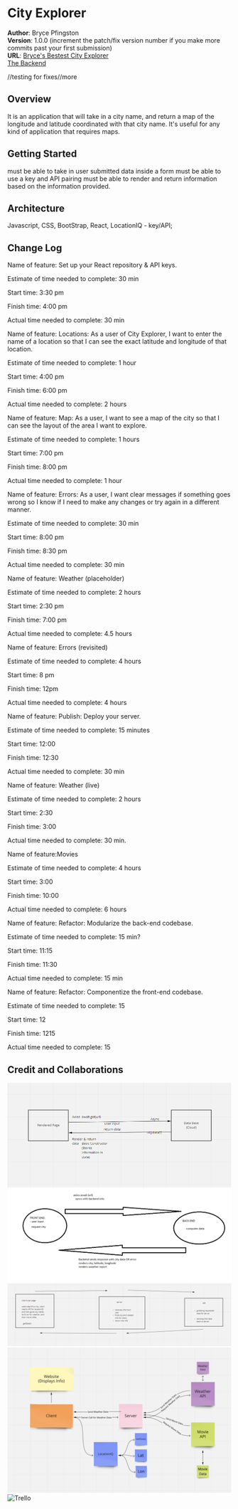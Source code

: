 # City Explorer

**Author**: Bryce Pfingston  
**Version**: 1.0.0 (increment the patch/fix version number if you make more commits past your first submission)  
**URL**: [Bryce's Bestest City Explorer](https://brycesbestestcityexplorer.netlify.app/)  
[The Backend](https://github.com/bpfingston/city-explorer-api)  

//testing for fixes//more

## Overview
It is an application that will take in a city name, and return a map of the longitude and latitude coordinated with that city name. It's useful for any kind of application that requires maps.

## Getting Started
must be able to take in user submitted data inside a form
must be able to use a key and API pairing
must be able to render and return information based on the information provided.

## Architecture
Javascript,
CSS,
BootStrap,
React,
LocationIQ - key/API;

## Change Log
<!-- Use this area to document the iterative changes made to your application as each feature is successfully implemented. Use time stamps. Here's an example:

01-01-2001 4:59pm - Application now has a fully-functional express server, with a GET route for the location resource. -->

Name of feature: Set up your React repository & API keys.  

Estimate of time needed to complete: 30 min  

Start time: 3:30 pm  

Finish time: 4:00 pm  

Actual time needed to complete: 30 min  
  

Name of feature: Locations: As a user of City Explorer, I want to enter the name of a location so that I can see the exact latitude and longitude of that location.  

Estimate of time needed to complete: 1 hour  
  
Start time: 4:00 pm  
  
Finish time: 6:00 pm  
  
Actual time needed to complete: 2 hours  
  

Name of feature: Map: As a user, I want to see a map of the city so that I can see the layout of the area I want to explore.  

Estimate of time needed to complete: 1 hours  
  
Start time: 7:00 pm  
  
Finish time: 8:00 pm  
  
Actual time needed to complete: 1 hour  
  
  
Name of feature: Errors: As a user, I want clear messages if something goes wrong so I know if I need to make any changes or try again in a different manner.  

Estimate of time needed to complete: 30 min  
  
Start time: 8:00 pm  
  
Finish time: 8:30 pm  
  
Actual time needed to complete: 30 min  

Name of feature: Weather (placeholder)

Estimate of time needed to complete: 2 hours

Start time: 2:30 pm

Finish time: 7:00 pm

Actual time needed to complete: 4.5 hours

Name of feature: Errors (revisited)

Estimate of time needed to complete: 4 hours

Start time: 8 pm

Finish time: 12pm

Actual time needed to complete: 4 hours

Name of feature: Publish: Deploy your server.

Estimate of time needed to complete: 15 minutes

Start time: 12:00

Finish time: 12:30

Actual time needed to complete: 30 min

Name of feature: Weather (live)

Estimate of time needed to complete: 2 hours

Start time: 2:30
  
Finish time: 3:00

Actual time needed to complete: 30 min.

Name of feature:Movies 

Estimate of time needed to complete: 4 hours

Start time: 3:00

Finish time: 10:00

Actual time needed to complete: 6 hours

Name of feature: Refactor: Modularize the back-end codebase.

Estimate of time needed to complete: 15 min?

Start time: 11:15

Finish time: 11:30

Actual time needed to complete: 15 min

Name of feature: Refactor: Componentize the front-end codebase.

Estimate of time needed to complete: 15

Start time: 12

Finish time: 1215

Actual time needed to complete: 15

## Credit and Collaborations
<!-- Give credit (and a link) to other people or resources that helped you build this application. -->

![WRRC 09/20/2021](./img/2021-09-20.png)
![WRRC 09/21/2021](./img/2021-09-21.png)
![WRRC 09/22/2021](./img/2021-09-22.png)
![WRRC 09/23/2021](./img/2021-09-23.png)
![Trello](https://trello.com/b/6ywXyRff/module2-city-explorer)
